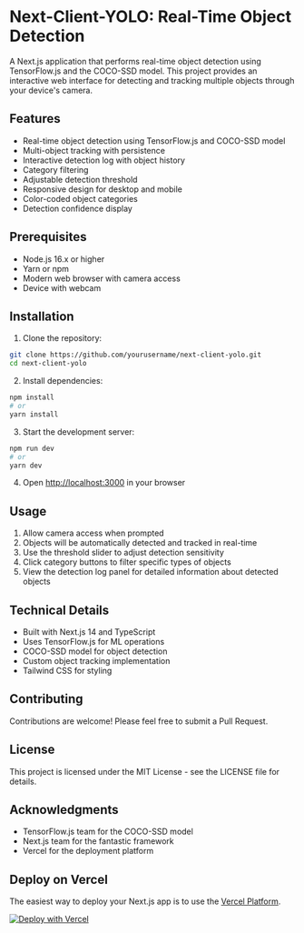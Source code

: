 # Next-Client-YOLO: Real-Time Object Detection

A Next.js application that performs real-time object detection using TensorFlow.js and the COCO-SSD model. This project provides an interactive web interface for detecting and tracking multiple objects through your device's camera.

## Features

- Real-time object detection using TensorFlow.js and COCO-SSD model
- Multi-object tracking with persistence
- Interactive detection log with object history
- Category filtering
- Adjustable detection threshold
- Responsive design for desktop and mobile
- Color-coded object categories
- Detection confidence display

## Prerequisites

- Node.js 16.x or higher
- Yarn or npm
- Modern web browser with camera access
- Device with webcam

## Installation

1. Clone the repository:
```bash
git clone https://github.com/yourusername/next-client-yolo.git
cd next-client-yolo
```

2. Install dependencies:
```bash
npm install
# or
yarn install
```

3. Start the development server:
```bash
npm run dev
# or
yarn dev
```

4. Open [http://localhost:3000](http://localhost:3000) in your browser

## Usage

1. Allow camera access when prompted
2. Objects will be automatically detected and tracked in real-time
3. Use the threshold slider to adjust detection sensitivity
4. Click category buttons to filter specific types of objects
5. View the detection log panel for detailed information about detected objects

## Technical Details

- Built with Next.js 14 and TypeScript
- Uses TensorFlow.js for ML operations
- COCO-SSD model for object detection
- Custom object tracking implementation
- Tailwind CSS for styling

## Contributing

Contributions are welcome! Please feel free to submit a Pull Request.

## License

This project is licensed under the MIT License - see the LICENSE file for details.

## Acknowledgments

- TensorFlow.js team for the COCO-SSD model
- Next.js team for the fantastic framework
- Vercel for the deployment platform

## Deploy on Vercel

The easiest way to deploy your Next.js app is to use the [Vercel Platform](https://vercel.com/new).

[![Deploy with Vercel](https://vercel.com/button)](https://vercel.com/new/clone?repository-url=https%3A%2F%2Fgithub.com%2Febowwa%2Fnext-client-yolo)
